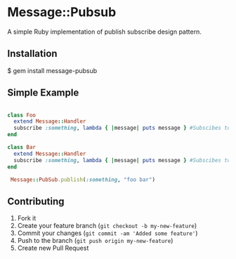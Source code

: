 # Message::Pubsub

A simple Ruby implementation of publish subscribe design pattern.

## Installation
$ gem install message-pubsub

## Simple Example
```ruby

class Foo
  extend Message::Handler
  subscribe :something, lambda { |message| puts message } #Subscibes to event something
end

class Bar
  extend Message::Handler
  subscribe :something, lambda { |message| puts message } #Subscibes to same event something
end

 Message::PubSub.publish(:something, "foo bar")
```

## Contributing

1. Fork it
2. Create your feature branch (`git checkout -b my-new-feature`)
3. Commit your changes (`git commit -am 'Added some feature'`)
4. Push to the branch (`git push origin my-new-feature`)
5. Create new Pull Request


